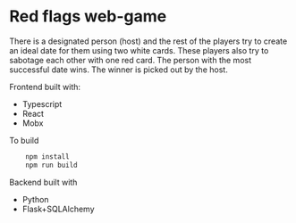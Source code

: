 # Red flags web-game

There is a designated person (host) and the rest of the players try to create an ideal date for them using two white cards.
These players also try to sabotage each other with one red card. The person with the most successful date wins. The winner is picked out by the host.

Frontend built with:
- Typescript
- React
- Mobx

To build
```bash
    npm install
    npm run build
```

Backend built with
- Python
- Flask+SQLAlchemy
